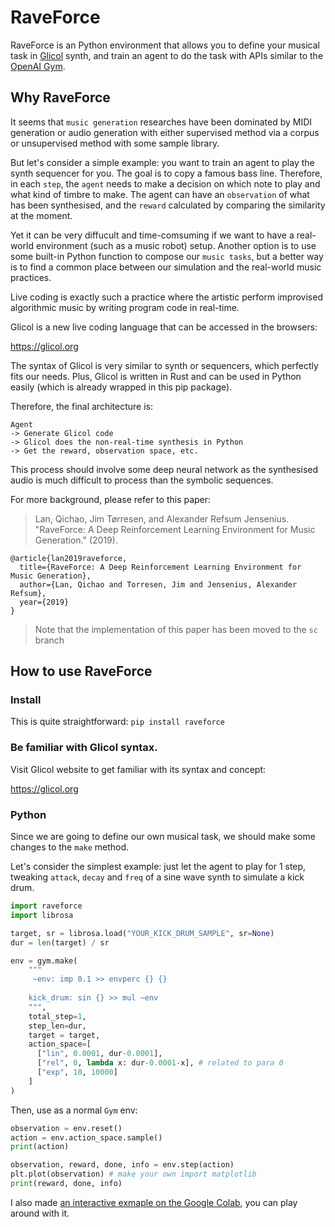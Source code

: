 # RaveForce
RaveForce is an Python environment that allows you to define your musical task in [Glicol](https://glicol.org) synth, and train an agent to do the task with APIs similar to the [OpenAI Gym](https://gym.openai.com).

## Why RaveForce

It seems that `music generation` researches have been dominated by MIDI generation or audio generation with either supervised method via a corpus or unsupervised method with some sample library.

But let's consider a simple example: you want to train an agent to play the synth sequencer for you. The goal is to copy a famous bass line. Therefore, in each `step`, the `agent` needs to make a decision on which note to play and what kind of timbre to make. The agent can have an `observation` of what has been synthesised, and the `reward` calculated by comparing the similarity at the moment.

Yet it can be very diffucult and time-comsuming if we want to have a real-world environment (such as a music robot) setup. Another option is to use some built-in Python function to compose our `music tasks`, but a better way is to find a common place between our simulation and the real-world music practices.

Live coding is exactly such a practice where the artistic perform improvised algorithmic music by writing program code in real-time.

Glicol is a new live coding language that can be accessed in the browsers:

https://glicol.org

The syntax of Glicol is very similar to synth or sequencers, which perfectly fits our needs. Plus, Glicol is written in Rust and can be used in Python easily (which is already wrapped in this pip package).

Therefore, the final architecture is:

```
Agent
-> Generate Glicol code
-> Glicol does the non-real-time synthesis in Python
-> Get the reward, observation space, etc.
```

This process should involve some deep neural network as the synthesised audio is much difficult to process than the symbolic sequences.

For more background, please refer to this paper:
> Lan, Qichao, Jim Tørresen, and Alexander Refsum Jensenius. "RaveForce: A Deep Reinforcement Learning Environment for Music Generation." (2019).
```
@article{lan2019raveforce,
  title={RaveForce: A Deep Reinforcement Learning Environment for Music Generation},
  author={Lan, Qichao and Torresen, Jim and Jensenius, Alexander Refsum},
  year={2019}
}
```
> Note that the implementation of this paper has been moved to the `sc` branch

## How to use RaveForce

### Install
This is quite straightforward:
`pip install raveforce`

### Be familiar with Glicol syntax.

Visit Glicol website to get familiar with its syntax and concept:

https://glicol.org

### Python
Since we are going to define our own musical task, we should make some changes to the `make` method.

Let's consider the simplest example: just let the agent to play for 1 step, tweaking `attack`, `decay` and `freq` of a sine wave synth to simulate a kick drum.

```python
import raveforce
import librosa

target, sr = librosa.load("YOUR_KICK_DRUM_SAMPLE", sr=None)
dur = len(target) / sr

env = gym.make(
    """
     ~env: imp 0.1 >> envperc {} {}
    
    kick_drum: sin {} >> mul ~env
    """,
    total_step=1,
    step_len=dur,
    target = target,
    action_space=[
      ["lin", 0.0001, dur-0.0001], 
      ["rel", 0, lambda x: dur-0.0001-x], # related to para 0
      ["exp", 10, 10000]
    ]
)
```

Then, use as a normal `Gym` env:
```python
observation = env.reset()
action = env.action_space.sample()
print(action)

observation, reward, done, info = env.step(action)
plt.plot(observation) # make your own import matplotlib
print(reward, done, info)
```

I also made [an interactive exmaple on the Google Colab](https://colab.research.google.com/drive/1mngiLHKrtCs4V2yfSfeILByCTtmdkPoJ?usp=sharing), you can play around with it.